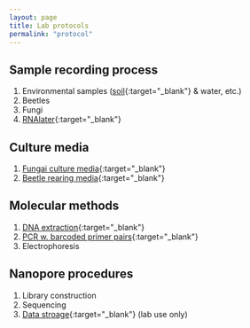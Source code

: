```yaml
---
layout: page
title: Lab protocols
permalink: "protocol"
---
```

## Sample recording process
1. Environmental samples ([soil](https://protocols.io/view/soil-sample-citizen-scientists-chinese-ccedsta6.html){:target="_blank"} & water, etc.)
2. Beetles
3. Fungi
4. [RNAlater](https://protocols.io/view/rnalater-recipe-ccm4su8w.html){:target="_blank"}

## Culture media
1. [Fungai culture media](https://protocols.io/view/mycology-media-b9eir3ce.html){:target="_blank"}<br>
2. [Beetle rearing media](https://www.protocols.io/view/beetle-rearing-media-cbhbsj2n.html){:target="_blank"}<br>

## Molecular methods
1. [DNA extraction](https://www.protocols.io/view/dna-extraction-bomb-cdk7s4zn.html){:target="_blank"}<br>
2. [PCR w. barcoded primer pairs](https://protocols.io/view/2-step-pcr-mixture-and-conditions-barcoded-head-pr-cbhdsj26.html){:target="_blank"}<br>
3. Electrophoresis

## Nanopore procedures
1. Library construction
2. Sequencing
3. [Data stroage](https://uflorida-my.sharepoint.com/:f:/g/personal/ythuang_ufl_edu/ElfhmBPa8MRGtTaFSHmVl-4BLM_heYMWprkbtNA_UVyJCg?e=FJ1t13){:target="_blank"} (lab use only)<br>
